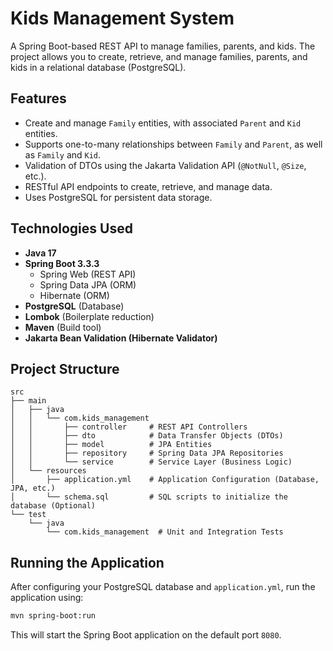 
# Kids Management System

A Spring Boot-based REST API to manage families, parents, and kids. The project allows you to create, retrieve, and manage families, parents, and kids in a relational database (PostgreSQL).


## Features

- Create and manage `Family` entities, with associated `Parent` and `Kid` entities.
- Supports one-to-many relationships between `Family` and `Parent`, as well as `Family` and `Kid`.
- Validation of DTOs using the Jakarta Validation API (`@NotNull`, `@Size`, etc.).
- RESTful API endpoints to create, retrieve, and manage data.
- Uses PostgreSQL for persistent data storage.

## Technologies Used

- **Java 17**
- **Spring Boot 3.3.3**
    - Spring Web (REST API)
    - Spring Data JPA (ORM)
    - Hibernate (ORM)
- **PostgreSQL** (Database)
- **Lombok** (Boilerplate reduction)
- **Maven** (Build tool)
- **Jakarta Bean Validation (Hibernate Validator)**

## Project Structure

```
src
├── main
│   ├── java
│   │   └── com.kids_management
│   │       ├── controller     # REST API Controllers
│   │       ├── dto            # Data Transfer Objects (DTOs)
│   │       ├── model          # JPA Entities
│   │       ├── repository     # Spring Data JPA Repositories
│   │       └── service        # Service Layer (Business Logic)
│   └── resources
│       ├── application.yml    # Application Configuration (Database, JPA, etc.)
│       └── schema.sql         # SQL scripts to initialize the database (Optional)
└── test
    └── java
        └── com.kids_management  # Unit and Integration Tests
```



## Running the Application

After configuring your PostgreSQL database and `application.yml`, run the application using:

```bash
mvn spring-boot:run
```

This will start the Spring Boot application on the default port `8080`.

